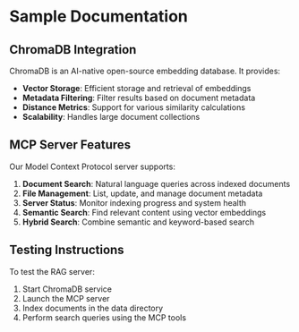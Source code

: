 # Sample Documentation

## ChromaDB Integration

ChromaDB is an AI-native open-source embedding database. It provides:

- **Vector Storage**: Efficient storage and retrieval of embeddings
- **Metadata Filtering**: Filter results based on document metadata
- **Distance Metrics**: Support for various similarity calculations
- **Scalability**: Handles large document collections

## MCP Server Features

Our Model Context Protocol server supports:

1. **Document Search**: Natural language queries across indexed documents
2. **File Management**: List, update, and manage document metadata
3. **Server Status**: Monitor indexing progress and system health
4. **Semantic Search**: Find relevant content using vector embeddings
5. **Hybrid Search**: Combine semantic and keyword-based search

## Testing Instructions

To test the RAG server:
1. Start ChromaDB service
2. Launch the MCP server
3. Index documents in the data directory
4. Perform search queries using the MCP tools